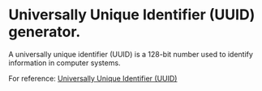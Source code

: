 # Universally Unique Identifier (UUID) generator.

A universally unique identifier (UUID) is a 128-bit number used to identify information in computer systems.

For reference: [Universally Unique Identifier (UUID)](https://en.wikipedia.org/wiki/Universally_unique_identifier)